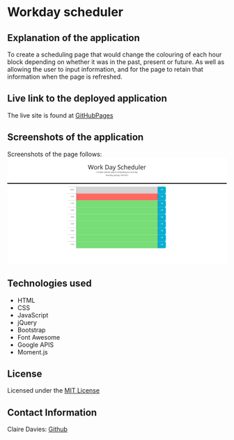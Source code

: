 # Workday scheduler

## Explanation of the application <br>

To create a scheduling page that would change the colouring of each hour block depending on whether it was in the past, present or future. As well as allowing the user to input information, and for the page to retain that information when the page is refreshed. <br>


## Live link to the deployed application <br>

The live site is found at [GitHubPages](https://clairemdavies.github.io/work-day-scheduler-app/) 

## Screenshots of the application <br>

Screenshots of the page follows: <br>
![workdayscheduler3.png](assets/workdayscheduler3.png) <br>

## Technologies used
- HTML
- CSS
- JavaScript
- jQuery
- Bootstrap
- Font Awesome
- Google APIS
- Moment.js

## License <br>

Licensed under the [MIT License](LICENSE)

## Contact Information <br>

Claire Davies: [Github](https://github.com/ClaireMDavies)